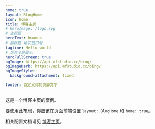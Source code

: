 ```yaml
---
home: true
layout: BlogHome
icon: home
title: 博客主页
# heroImage: /logo.svg
# 主标题
heroText: huamus
# 副标题 可以放口号
tagline: Hello world
# 信息全屏展示
heroFullScreen: true
bgImage: https://api.mfstudio.cc/bing/
bgImageDark: https://api.mfstudio.cc/bing/
bgImageStyle:
  background-attachment: fixed

footer: 自定义你的页脚文字
---
```


这是一个博客主页的案例。

要使用此布局，你应该在页面前端设置 `layout: BlogHome` 和 `home: true`。

相关配置文档请见 [博客主页](https://theme-hope.vuejs.press/zh/guide/blog/home/)。
